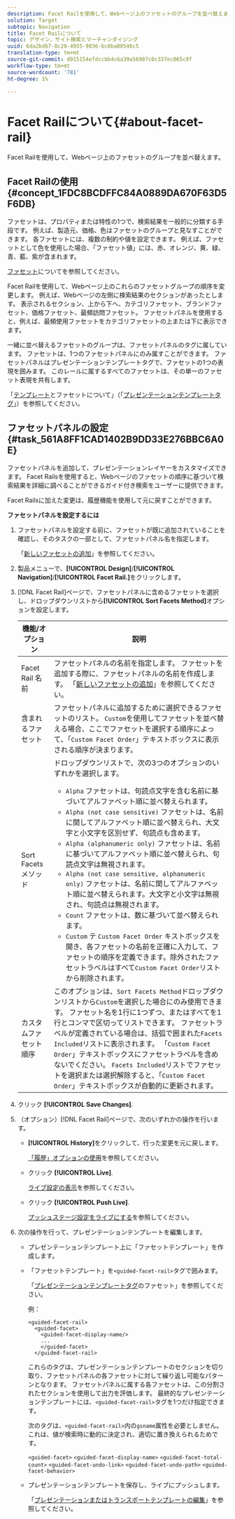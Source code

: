 ```yaml
---
description: Facet Railを使用して、Webページ上のファセットのグループを並べ替えます。
solution: Target
subtopic: Navigation
title: Facet Railについて
topic: デザイン，サイト検索とマーチャンダイジング
uuid: 6da2bd67-8c20-4955-9836-bc8ba88546c5
translation-type: tm+mt
source-git-commit: d015154efdccbb4c6a39a56907c0c337ec065c9f
workflow-type: tm+mt
source-wordcount: '781'
ht-degree: 1%

---
```



# Facet Railについて{#about-facet-rail}

Facet Railを使用して、Webページ上のファセットのグループを並べ替えます。

## Facet Railの使用{#concept_1FDC8BCDFFC84A0889DA670F63D5F6DB}

ファセットは、プロパティまたは特性の1つで、検索結果を一般的に分類する手段です。 例えば、製造元、価格、色はファセットのグループと見なすことができます。 各ファセットには、複数の制約や値を設定できます。 例えば、ファセットとして色を使用した場合、「ファセット値」には、赤、オレンジ、黄、緑、青、藍、紫が含まれます。

[ファセット](../c-about-design-menu/c-about-facets.md#concept_FA912B3B41EE493DB2F492D188457FF5)についてを参照してください。

Facet Railを使用して、Webページ上のこれらのファセットグループの順序を変更します。 例えば、Webページの左側に検索結果のセクションがあったとします。 表示されるセクション、上から下へ、カテゴリファセット、ブランドファセット、価格ファセット、最頻訪問ファセット。 ファセットパネルを使用すると、例えば、最頻使用ファセットをカテゴリファセットの上または下に表示できます。

一緒に並べ替えるファセットのグループは、ファセットパネルのタグに属しています。 ファセットは、1つのファセットパネルにのみ属すことができます。 ファセットパネルはプレゼンテーションテンプレートタグで、ファセットの1つの表現を囲みます。 このレールに属するすべてのファセットは、その単一のファセット表現を共有します。

「[テンプレート](../c-about-design-menu/c-about-templates.md#concept_06EB481B14864E18A8AE2BCD1D6EF0B5)とファセットについて」（「[プレゼンテーションテンプレートタグ](../c-appendices/c-templates.md#reference_F1BBF616BCEC4AD7B2548ECD3CA74C64)」）を参照してください。

## ファセットパネルの設定{#task_561A8FF1CAD1402B9DD33E276BBC6A0E}

ファセットパネルを追加して、プレゼンテーションレイヤーをカスタマイズできます。 Facet Railsを使用すると、Webページのファセットの順序に基づいて検索結果を詳細に調べることができるガイド付き検索をユーザーに提供できます。

<!-- 

t_configuring_facet_rail.xml

-->

Facet Railsに加えた変更は、履歴機能を使用して元に戻すことができます。

**ファセットパネルを設定するには**

1. ファセットパネルを設定する前に、ファセットが既に追加されていることを確認し、そのタスクの一部として、ファセットパネル名を指定します。

   「[新しいファセットの追加](../c-about-design-menu/c-about-facets.md#task_FC07BFFA62CA4B718D6CBF4F2855C89B)」を参照してください。
1. 製品メニューで、**[!UICONTROL Design]**/**[!UICONTROL Navigation]**/**[!UICONTROL Facet Rail.]**&#x200B;をクリックします。
1. [!DNL Facet Rail]ページで、ファセットパネルに含めるファセットを選択し、ドロップダウンリストから&#x200B;**[!UICONTROL Sort Facets Method]**&#x200B;オプションを設定します。

   <!-- 
   r_facet_rail_options.xml
   -->

   | 機能/オプション | 説明 |
   |--- |--- |
   | Facet Rail 名前 | ファセットパネルの名前を指定します。  ファセットを追加する際に、ファセットパネルの名前を作成します。  「[新しいファセットの追加](../c-about-design-menu/c-about-facets.md#task_FC07BFFA62CA4B718D6CBF4F2855C89B)」を参照してください。 |
   | 含まれるファセット | ファセットパネルに追加するために選択できるファセットのリスト。  `Custom`を使用してファセットを並べ替える場合、ここでファセットを選択する順序によって、「`Custom Facet Order`」テキストボックスに表示される順序が決まります。 |
   | Sort Facetsメソッド | ドロップダウンリストで、次の3つのオプションのいずれかを選択します。<ul><li>`Alpha` ファセットは、句読点文字を含む名前に基づいてアルファベット順に並べ替えられます。</li><li>`Alpha (not case sensitive)` ファセットは、名前に関してアルファベット順に並べ替えられ、大文字と小文字を区別せず、句読点も含めます。 </li><li>`Alpha (alphanumeric only)` ファセットは、名前に基づいてアルファベット順に並べ替えられ、句読点文字は無視されます。 </li><li>`Alpha (not case sensitive, alphanumeric only)` ファセットは、名前に関してアルファベット順に並べ替えられます。大文字と小文字は無視され、句読点は無視されます。 </li><li>`Count` ファセットは、数に基づいて並べ替えられます。 </li><li>`Custom` テ `Custom Facet Order` キストボックスを開き、各ファセットの名前を正確に入力して、ファセットの順序を定義できます。除外されたファセットラベルはすべて`Custom Facet Order`リストから削除されます。</li></ul> |
   | カスタムファセット順序 | このオプションは、`Sort Facets Method`ドロップダウンリストから`Custom`を選択した場合にのみ使用できます。  ファセット名を1行に1つずつ、またはすべてを1行とコンマで区切ってリストできます。 ファセットラベルが定義されている場合は、括弧で囲まれた`Facets Included`リストに表示されます。  「`Custom Facet Order`」テキストボックスにファセットラベルを含めないでください。  `Facets Included`リストでファセットを選択または選択解除すると、「`Custom Facet Order`」テキストボックスが自動的に更新されます。 |

1. クリック **[!UICONTROL Save Changes]**.
1. （オプション）[!DNL Facet Rail]ページで、次のいずれかの操作を行います。

   * **[!UICONTROL History]**&#x200B;をクリックして、行った変更を元に戻します。

      [「履歴」オプションの使用](../t-using-the-history-option.md#task_70DD3F87A67242BBBD2CB27156F43002)を参照してください。

   * クリック **[!UICONTROL Live]**.

      [ライブ設定の表示](../c-about-staging.md#task_401A0EBDB5DB4D4CA933CBA7BECDC10F)を参照してください。

   * クリック **[!UICONTROL Push Live]**.

      [プッシュステージ設定をライブにする](../c-about-staging.md#task_44306783B4C0408AAA58B471DAF2D9A4)を参照してください。

1. 次の操作を行って、プレゼンテーションテンプレートを編集します。

   * プレゼンテーションテンプレート上に「ファセットテンプレート」を作成します。
   * 「ファセットテンプレート」を`<guided-facet-rail>`タグで囲みます。

      「[プレゼンテーションテンプレートタグ](../c-appendices/c-templates.md#reference_F1BBF616BCEC4AD7B2548ECD3CA74C64)のファセット」を参照してください。

      例：

      ```
      <guided-facet-rail>
        <guided-facet>
          <guided-facet-display-name/>
          ...
          </guided-facet>
        </guided-facet-rail>
      ```

      これらのタグは、プレゼンテーションテンプレートのセクションを切り取り、ファセットパネルの各ファセットに対して繰り返し可能なパターンとなります。 ファセットパネルに属する各ファセットは、この分割されたセクションを使用して出力を評価します。 最終的なプレゼンテーションテンプレートには、`<guided-facet-rail>`タグを1つだけ指定できます。

      次のタグは、`<guided-facet-rail>`内の`gsname`属性を必要としません。これは、値が検索時に動的に決定され、適切に置き換えられるためです。

      `<guided-facet>`
      `<guided-facet-display-name>`
      `<guided-facet-total-count>`
      `<guided-facet-undo-link>`
      `<guided-facet-undo-path>`
      `<guided-facet-behavior>`

   * プレゼンテーションテンプレートを保存し、ライブにプッシュします。

      「[プレゼンテーションまたはトランスポートテンプレートの編集](../c-about-design-menu/c-about-templates.md#task_800E0E2265C34C028C92FEB5A1243EC3)」を参照してください。
